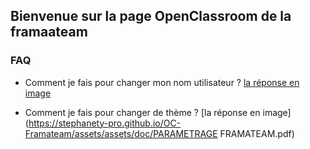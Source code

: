 ## Bienvenue sur la page OpenClassroom de la framaateam

### FAQ

- Comment je fais pour changer mon nom utilisateur ?
[la réponse en image](https://stephanety-pro.github.io/OC-Framateam/assets/doc/Framateam.pdf)


- Comment je fais pour changer de thème ?
[la réponse en image](https://stephanety-pro.github.io/OC-Framateam/assets/assets/doc/PARAMETRAGE FRAMATEAM.pdf)


